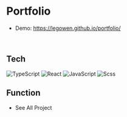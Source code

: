 # Portfolio

* Demo: https://legowen.github.io/portfolio/
<br>



## Tech
 ![TypeScript](https://img.shields.io/badge/-TypeScript-3178C6?style=for-the-badge&logo=typescript&logoColor=FFF&labelColor=3178C6&color=3178C6)
 ![React](https://img.shields.io/badge/-React-222222?style=for-the-badge&logo=react)
 ![JavaScript](https://img.shields.io/badge/-JavaScript-%23F7DF1C?style=for-the-badge&logo=javascript&logoColor=000000&labelColor=%23FDF1C&color=%23FFCE5A)
 ![Scss](https://img.shields.io/badge/-SCSS-F7EAF3?style=for-the-badge&logo=SASS)
  <br>

## Function
* See All Project
